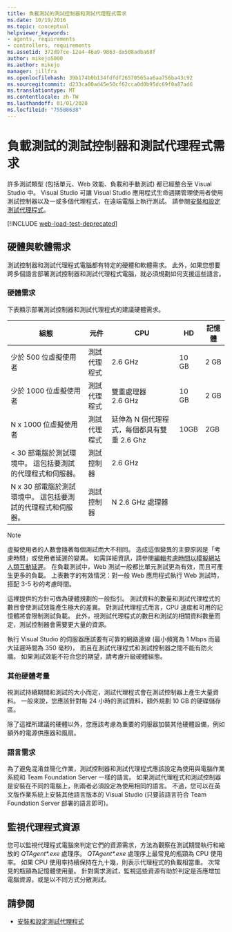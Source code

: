 ```yaml
---
title: 負載測試的測試控制器和測試代理程式需求
ms.date: 10/19/2016
ms.topic: conceptual
helpviewer_keywords:
- agents, requirements
- controllers, requirements
ms.assetid: 372d97ce-12e4-46a9-9863-da508adba68f
author: mikejo5000
ms.author: mikejo
manager: jillfra
ms.openlocfilehash: 39b174b0b134fdfdf26570565aa6aa756ba43c92
ms.sourcegitcommit: d233ca00ad45e50cf62cca0d0b95dc69f0a87ad6
ms.translationtype: MT
ms.contentlocale: zh-TW
ms.lasthandoff: 01/01/2020
ms.locfileid: "75588638"
---
```

# <a name="test-controller-and-test-agent-requirements-for-load-testing"></a>負載測試的測試控制器和測試代理程式需求

許多測試類型 (包括單元、Web 效能、負載和手動測試) 都已經整合至 Visual Studio 中。 Visual Studio 可讓 Visual Studio 應用程式生命週期管理使用者使用測試控制器以及一或多個代理程式，在遠端電腦上執行測試。 請參閱[安裝和設定測試代理程式](../test/lab-management/install-configure-test-agents.md)。

[!INCLUDE [web-load-test-deprecated](includes/web-load-test-deprecated.md)]

## <a name="hardware-and-software-requirements"></a>硬體與軟體需求

測試控制器和測試代理程式電腦都有特定的硬體和軟體需求。 此外，如果您想要跨多個語言部署測試控制器和測試代理程式電腦，就必須規劃如何支援這些語言。

### <a name="hardware-requirements"></a>硬體需求

下表顯示部署測試控制器和測試代理程式的建議硬體需求。

|**組態**|**元件**|**CPU**|**HD**|**記憶體**|
|-|-------------------|-|------------|-|
|少於 500 位虛擬使用者|測試代理程式|2.6 GHz|10 GB|2 GB|
|少於 1000 位虛擬使用者|測試代理程式|雙重處理器 2.6 GHz|10 GB|2 GB|
|N x 1000 位虛擬使用者|測試代理程式|延伸為 N 個代理程式，每個都具有雙重 2.6 Ghz|10GB|2GB|
|\< 30 部電腦於測試環境中。 這包括要測試的代理程式和伺服器。|測試控制器|2.6 GHz|||
|N x 30 部電腦於測試環境中。 這包括要測試的代理程式和伺服器。|測試控制器|N 2.6 GHz 處理器|||

> [!NOTE]
> 虛擬使用者的人數會隨著每個測試而大不相同。 造成這個變異的主要原因是「考慮時間」或使用者延遲的變異。 如需詳細資訊，請參閱[編輯考慮時間以模擬網站人類互動延遲](../test/edit-think-times-in-load-test-scenarios.md)。 在負載測試中，Web 測試一般都比單元測試更為有效，而且可產生更多的負載。 上表數字的有效情況：對一般 Web 應用程式執行 Web 測試時，搭配 3-5 秒的考慮時間。

這裡提供的方針可做為硬體規劃的一般指引。 測試資料的數量和測試代理程式的數目會使測試效能產生極大的差異。 對測試代理程式而言，CPU 速度和可用的記憶體將會限制測試負載。 此外，視測試代理程式的數目和測試的相關資料數量而定，測試控制器會需要更大量的資源。

執行 Visual Studio 的伺服器應該要有可靠的網路連線 (最小頻寬為 1 Mbps 而最大延遲時間為 350 毫秒)， 而且在測試代理程式和測試控制器之間不能有防火牆。 如果測試效能不符合您的期望，請考慮升級硬體組態。

### <a name="additional-hardware-considerations"></a>其他硬體考量

視測試持續期間和測試的大小而定，測試代理程式會在測試控制器上產生大量資料。 一般來說，您應該針對每 24 小時的測試資料，額外規劃 10 GB 的硬碟儲存區。

除了這裡所建議的硬體以外，您應該考慮為重要的伺服器加裝其他硬體設備，例如額外的電源供應器和風扇。

### <a name="language-requirements"></a>語言需求

為了避免混淆並簡化作業，測試控制器和測試代理程式應該設定為使用與電腦作業系統和 Team Foundation Server 一樣的語言。 如果測試代理程式和測試控制器是安裝在不同的電腦上，則兩者必須設定為使用相同的語言。 不過，您可以在英文版作業系統上安裝其他語言版本的 Visual Studio (只要該語言符合 Team Foundation Server 部署的語言即可)。

## <a name="monitor-agent-resources"></a>監視代理程式資源

您可以監視代理程式電腦來判定它們的資源需求，方法為觀察在測試期間執行和縮放的 *QTAgent\*.exe* 處理序。 *QTAgent\*.exe* 處理序上最常見的瓶頸為 CPU 使用率。 如果 CPU 使用率持續保持在九十幾，則表示代理程式的負載相當重。 次常見的瓶頸為記憶體使用量。 針對需求測試，監視這些資源有助於判定是否應增加電腦資源，或是以不同方式分散測試。

## <a name="see-also"></a>請參閱

- [安裝和設定測試代理程式](../test/lab-management/install-configure-test-agents.md)
